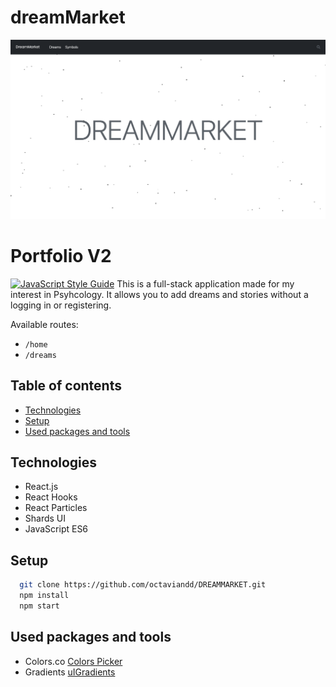 # dreamMarket
![](dreammarket-image.png)

# Portfolio V2

[![JavaScript Style Guide](https://img.shields.io/badge/code_style-standard-brightgreen.svg)](https://standardjs.com)
This is a full-stack application made for my interest in Psyhcology. It allows you to add dreams and stories without a logging in or registering. 

Available routes:
- `/home`
- `/dreams`


## Table of contents
* [Technologies](#technologies)
* [Setup](#setup)
* [Used packages and tools](#used-packages-and-tools)


## Technologies

- React.js 
- React Hooks
- React Particles
- Shards UI
- JavaScript ES6


## Setup

```bash
  git clone https://github.com/octaviandd/DREAMMARKET.git
  npm install
  npm start
```

## Used packages and tools

- Colors.co [Colors Picker](https://coolors.co/)
- Gradients [uIGradients](https://uigradients.com/)




